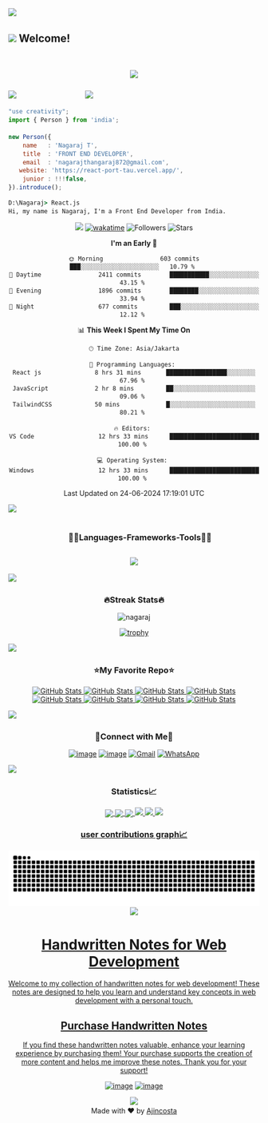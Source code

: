 

<!--x axis divider-->
<img src="/assets/images/horizontal-divider-gradient.gif">
<h2> <img src="https://emojis.slackmojis.com/emojis/images/1588315024/8823/hyperkitty.gif?1588315024" width="30" /> Welcome! </h2>
<h1 align="center">
    <img src="https://readme-typing-svg.herokuapp.com/?font=Righteous&size=35&center=true&vCenter=true&width=500&height=70&duration=4000&lines=Hi+There!+👋;+I'm+Nagaraj!;" />
</h1>
<img src="/assets/images/horizontal-divider-gradient.gif">
<picture> 
<a href="https://media.giphy.com/media/SWoSkN6DxTszqIKEqv/giphy.gif" alt="Developer">
<img src="/assets//images/developer.webp" align="right" width="350">
</a>
</picture>

```js
"use creativity";
import { Person } from 'india';

new Person({
    name   : 'Nagaraj T',
    title  : 'FRONT END DEVELOPER',
    email  : 'nagarajthangaraj872@gmail.com',
   website: 'https://react-port-tau.vercel.app/',
    junior : !!!false,
}).introduce();
```

```cmd
D:\Nagaraj> React.js
Hi, my name is Nagaraj, I'm a Front End Developer from India.
```

<div align="center">

![](https://komarev.com/ghpvc/?username=nagaraj-thangaraj) [![wakatime](https://wakatime.com/badge/user/22520ecf-cee6-4d59-a21f-b5d7f4f8e491.svg)](https://wakatime.com/@22520ecf-cee6-4d59-a21f-b5d7f4f8e491) ![Followers](https://img.shields.io/github/followers/nagaraj-thangaraj?label=Followers) ![Stars](https://img.shields.io/github/stars/nagaraj-thangaraj?label=Stars)

<!--START_SECTION:waka-->
**I'm an Early 🐤** 

```text
🌞 Morning                603 commits         ███░░░░░░░░░░░░░░░░░░░░░░   10.79 % 
🌆 Daytime                2411 commits        ███████████░░░░░░░░░░░░░░   43.15 % 
🌃 Evening                1896 commits        ████████░░░░░░░░░░░░░░░░░   33.94 % 
🌙 Night                  677 commits         ███░░░░░░░░░░░░░░░░░░░░░░   12.12 % 
```


📊 **This Week I Spent My Time On** 

```text
🕑︎ Time Zone: Asia/Jakarta

💬 Programming Languages: 
React js               8 hrs 31 mins       █████████████████░░░░░░░░   67.96 % 
JavaScript             2 hr 8 mins         ██░░░░░░░░░░░░░░░░░░░░░░░   09.06 % 
TailwindCSS            50 mins             █░░░░░░░░░░░░░░░░░░░░░░░░   80.21 % 

🔥 Editors: 
VS Code                  12 hrs 33 mins      █████████████████████████   100.00 % 

💻 Operating System: 
Windows                  12 hrs 33 mins      █████████████████████████   100.00 % 
```


 Last Updated on 24-06-2024 17:19:01 UTC
<!--END_SECTION:waka-->
  
</div>

<!--x axis divider-->
<img src="/assets/images/horizontal-divider-gradient.gif">

<!--h1 without bottom border-->
<div id="user-content-toc">
  <ul align="center">
    <summary><h3 style="display: inline-block">🧑‍💻Languages-Frameworks-Tools🧑‍💻</h3></summary>
  </ul>
</div>
<!--tech stack icons-->
<p align="center">
<a href="https://skillicons.dev">
<img src="https://skillicons.dev/icons?i=html,css,bootstrap,js,tailwindcss,react,git,vscode,figma,vercel,postman,materialui,vite,&perline=6" />
</a>
</p>

<!--x axis divider-->
<img src="/assets/images/horizontal-divider-gradient.gif">

<h3 align="center">🔥Streak Stats🔥</h3>

<!-- custom streak stats: https://git.io/streak-stats -->
<p align="center"><img src="https://streak-stats.demolab.com?user=nagaraj-thangaraj&hide_border=true&type=png" alt="nagaraj" /></p>

<div align="center">
	
[![trophy](https://github-profile-trophy.vercel.app/?username=nagaraj-thangaraj)](https://github.com/nagaraj-thangaraj/github-profile-trophy)

</div>

<!--x axis divider-->
<img src="/assets/images/horizontal-divider-gradient.gif">

<h3 align="center">⭐My Favorite Repo⭐</h3>

<div>
  <p align="center">
	<a href="https://github.com/nagaraj-thangaraj/Movie-app">
      		<img src="https://github-readme-stats.vercel.app/api/pin/?username=nagaraj-thangaraj&repo=Movie-app&theme=transparent" alt="GitHub Stats" />
    	</a>
	<a href="https://github.com/nagaraj-thangaraj/landing-page-1">
      		<img src="https://github-readme-stats.vercel.app/api/pin/?username=nagaraj-thangaraj&repo=landing-page-1&theme=transparent" alt="GitHub Stats" />
    	</a>
	<a href="https://github.com/nagaraj-thangaraj/food-app">
      		<img src="https://github-readme-stats.vercel.app/api/pin/?username=nagaraj-thangaraj&repo=food-app&theme=transparent" alt="GitHub Stats" />
    	</a>
	<a href="https://github.com/nagaraj-thangaraj/crypto-currency-app">
      		<img src="https://github-readme-stats.vercel.app/api/pin/?username=nagaraj-thangaraj&repo=crypto-currency-app&theme=transparent" alt="GitHub Stats" />
    	</a>
    	<a href="https://github.com/nagaraj-thangaraj/Responsive-UI-Design">
      		<img src="https://github-readme-stats.vercel.app/api/pin/?username=nagaraj-thangaraj&repo=Responsive-UI-Design&theme=transparent" alt="GitHub Stats" />
    	</a>
    	<a href="https://github.com/ajin597/my-portfolio">
      		<img src="https://github-readme-stats.vercel.app/api/pin/?username=nagaraj-thangaraj&repo=my-portfolio&theme=transparent" alt="GitHub Stats" />
    	</a>
    	<a href="https://github.com/ajin597/movies">
      		<img src="https://github-readme-stats.vercel.app/api/pin/?username=ajin597&repo=movies&theme=transparent" alt="GitHub Stats" />
    	</a>
    	<a href="https://github.com/ajin597/medicine">
      		<img src="https://github-readme-stats.vercel.app/api/pin/?username=ajin597&repo=medicine&theme=transparent" alt="GitHub Stats" />
    	</a>
</div>

<!--x axis divider-->
<img src="/assets/images/horizontal-divider-gradient.gif">

<!-- Connect with me -->
<h3 align="center">🤝Connect with Me🤝</h3>
<div align="center">

[![image](https://img.shields.io/badge/LinkedIn-0077B5?style=for-the-badge&logo=linkedin&logoColor=white)](https://www.linkedin.com/in/nagaraj-thangaraj-2ba836247/)
[![image](https://img.shields.io/badge/Instagram-E4405F?style=for-the-badge&logo=instagram&logoColor=white)](https://www.instagram.com/ven.efx/_)
[![Gmail](https://img.shields.io/badge/Gmail-D14836?style=for-the-badge&logo=gmail&logoColor=white)](mailto:nagarajthangaraj872@gmail.com)
[![WhatsApp](https://img.shields.io/badge/WhatsApp-25D366?style=for-the-badge&logo=whatsapp&logoColor=white)](https://wa.me/9566469396)
<!--[![Portfolio](https://img.shields.io/badge/Portfolio-4A90E2?style=for-the-badge&logo=react&logoColor=white)](https://react-port-tau.vercel.app/)-->


  
</div>

<!--x axis divider-->
<img src="https://user-images.githubusercontent.com/73097560/115834477-dbab4500-a447-11eb-908a-139a6edaec5c.gif"><h3 align="center">Statistics📈</h3>
<div align="center">
<a href="https://github.com/ajin597">
<img align="center" src="http://github-profile-summary-cards.vercel.app/api/cards/stats?username=ajin597&theme=2077" height="180em" />

<img align="center" src="http://github-profile-summary-cards.vercel.app/api/cards/productive-time?username=ajin597&theme=2077" height="180em" />
<img align="center" src="http://github-profile-summary-cards.vercel.app/api/cards/profile-details?username=ajin597&theme=2077" height="180em" />
<img src="/assets/images/horizontal-divider-gradient.gif">

<!-- Support me -->


<!--x axis divider-->
<img src="/assets/images/horizontal-divider-gradient.gif">
<img src="https://user-images.githubusercontent.com/73097560/115834477-dbab4500-a447-11eb-908a-139a6edaec5c.gif"><h3 align="center">user contributions graph📈</h3>

 <img alt="snake eating my contributions" src="https://raw.githubusercontent.com/ajin597/ajin597/output/github-contribution-grid-snake-dark.svg" />
  


<!--x axis divider-->
<img src="/assets/images/horizontal-divider-gradient.gif">



# Handwritten Notes for Web Development

Welcome to my collection of handwritten notes for web development! These notes are designed to help you learn and understand key concepts in web development with a personal touch.

## Purchase Handwritten Notes

If you find these handwritten notes valuable, enhance your learning experience by purchasing them! Your purchase supports the creation of more content and helps me improve these notes. Thank you for your support!

[![image](https://img.shields.io/badge/Shop%20Notes-FFDD00?style=for-the-badge&logo=buymeacoffee&logoColor=white)](https://buymeacoffee.com/ajincosta) [![image](https://img.shields.io/badge/ko--fi-F16061?style=for-the-badge&logo=ko-fi&logoColor=white)](https://ko-fi.com/ajincosta)




<!--x axis divider-->
<img src="/assets/images/horizontal-divider-gradient.gif">

<div align="center">
    Made with ❤️ by <a href="https://react-port-tau.vercel.app/" target="_blank">Ajincosta</a>
</div>
